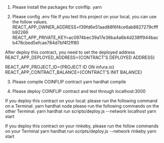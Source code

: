 1. Please install the packages for coinflip.
    yarn
  
2. Please config .env file
If you test this project on your local, you can use the follow values.
REACT_APP_OWNER_ADDRESS=f39fd6e51aad88f6f4ce6ab8827279cfffb92266
REACT_APP_PRIVATE_KEY=ac0974bec39a17e36ba4a6b4d238ff944bacb478cbed5efcae784d7bf4f2ff80

After deploy this contract, you need to set the deployed address
REACT_APP_DEPLOYED_ADDRESS={CONTRACT'S DEPLOYED ADDRESS}

REACT_APP_PROJECT_ID={PROJECT ID ON infura.io}
REACT_APP_CONTRACT_BALANCE={CONTRACT'S INIT BALANCE}

3. Please compile COINFLIP contract
    yarn hardhat compile

4. Please deploy COINFLIP contract and test through localhost:3000

If you deploy this contract on your local:
please run the following command on a Terminal.
    yarn hardhat node
please run the following commands on the other Terminal.
    yarn hardhat run scripts/deploy.js --network localhost
    yarn start

If you deploy this contract on your rinkeby, please run the follow commands on your Terminal
    yarn hardhat run scripts/deploy.js --network rinkeby
    yarn start


